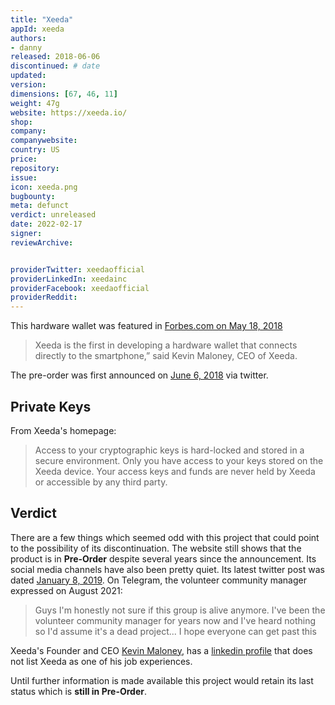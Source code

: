 ```yaml
---
title: "Xeeda"
appId: xeeda
authors:
- danny
released: 2018-06-06
discontinued: # date
updated:
version:
dimensions: [67, 46, 11]
weight: 47g
website: https://xeeda.io/
shop: 
company: 
companywebsite: 
country: US
price: 
repository: 
issue:
icon: xeeda.png
bugbounty:
meta: defunct
verdict: unreleased  
date: 2022-02-17
signer:
reviewArchive:


providerTwitter: xeedaofficial
providerLinkedIn: xeedainc
providerFacebook: xeedaofficial
providerReddit: 
---
```



This hardware wallet was featured in [Forbes.com on May 18, 2018](https://www.forbes.com/sites/andrewrossow/2018/05/18/plugging-in-with-the-first-cold-wallet-device-for-your-smartphone/?sh=1bbfb5c97a28)

> Xeeda is the first in developing a hardware wallet that connects directly to the smartphone,” said Kevin Maloney, CEO of Xeeda. 

The pre-order was first announced on [June 6, 2018](https://twitter.com/xeedaofficial/status/1004126644129288193) via twitter.

## Private Keys

From Xeeda's homepage:

> Access to your cryptographic keys is hard-locked and stored in a secure environment. Only you have access to your keys stored on the Xeeda device. Your access keys and funds are never held by Xeeda or accessible by any third party.

## Verdict

There are a few things which seemed odd with this project that could point to the possibility of its discontinuation. The website still shows that the product is in **Pre-Order** despite several years since the announcement. Its social media channels have also been pretty quiet. Its latest twitter post was dated [January 8, 2019](https://twitter.com/xeedaofficial/status/1082663142151221248). On Telegram, the volunteer community manager expressed on August 2021:

> Guys I'm honestly not sure if this group is alive anymore. I've been the volunteer community manager for years now and I've heard nothing so I'd assume it's a dead project... I hope everyone can get past this

Xeeda's Founder and CEO [Kevin Maloney](https://coincentral.com/xeeda-kevin-maloney/), has a [linkedin profile](https://www.linkedin.com/in/kmaloney01/details/experience/) that does not list Xeeda as one of his job experiences. 

Until further information is made available this project would retain its last status which is **still in Pre-Order**.

